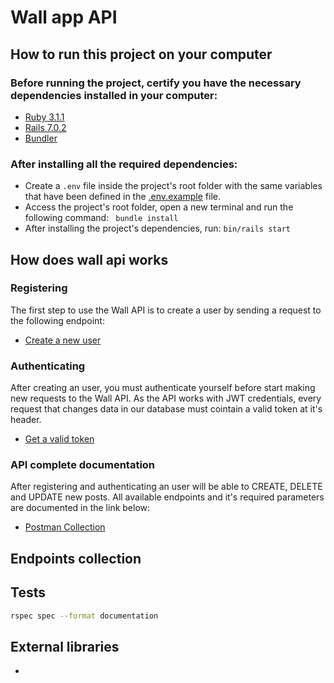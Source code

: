 # Wall app API

## How to run this project on your computer

### Before running the project, certify you have the necessary dependencies installed in your computer:

* [Ruby 3.1.1](https://www.ruby-lang.org/en/)
* [Rails 7.0.2](https://guides.rubyonrails.org/v5.0/getting_started.html)
* [Bundler](https://bundler.io/) 

### After installing all the required dependencies:

* Create a ```.env``` file inside the project's root folder with the same variables that have been defined in the [.env.example](https://github.com/vitorguima/wall_app_api/blob/1c7e59d2a292881418ce437d5f31d79bf32f5cf1/.env.example) file.
* Access the project's root folder, open a new terminal and run the following command: ``` bundle install```
* After installing the project's dependencies, run: ```bin/rails start```

## How does wall api works

### Registering
The first step to use the Wall API is to create a user by sending a request to the following endpoint:

* [Create a new user](https://documenter.getpostman.com/view/17493490/UVyswbBW#da418252-3fd1-4ac3-bcf8-b0296113aa9f)

### Authenticating
After creating an user, you must authenticate yourself before start making new requests to the Wall API.
As the API works with JWT credentials, every request that changes data in our database must cointain a valid token at it's header.

* [Get a valid token](https://documenter.getpostman.com/view/17493490/UVyswbBW#6f251e28-1d47-4cc5-abe1-d99e16c8043c)

### API complete documentation
After registering and authenticating an user will be able to CREATE, DELETE and UPDATE new posts.
All available endpoints and it's required parameters are documented in the link below:

* [Postman Collection](https://documenter.getpostman.com/view/17493490/UVyswbBW)

## Endpoints collection

## Tests
```bash
rspec spec --format documentation
```

## External libraries
* 
